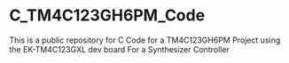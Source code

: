 # C_TM4C123GH6PM_Code
This is a public repository for C Code for a 
TM4C123GH6PM Project using the EK-TM4C123GXL dev board
For a Synthesizer Controller
